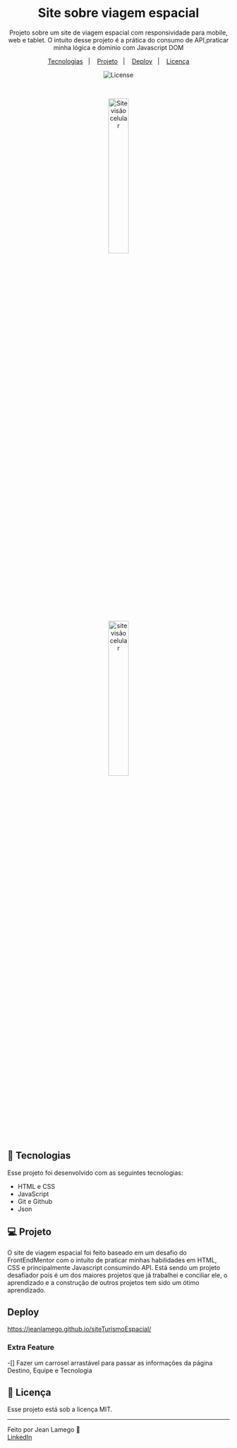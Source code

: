 <h1 align="center"> Site sobre viagem espacial </h1>

<p align="center">
Projeto sobre um site de viagem espacial com responsividade para mobile, web e tablet. O intuito desse projeto é a prática do consumo de API,praticar minha lógica e dominio com Javascript DOM
</p>

<p align="center">
  <a href="#-tecnologias">Tecnologias</a>&nbsp;&nbsp;&nbsp;|&nbsp;&nbsp;&nbsp;
  <a href="#-projeto">Projeto</a>&nbsp;&nbsp;&nbsp;|&nbsp;&nbsp;&nbsp;
  <a href="#deploy">Deploy</a>&nbsp;&nbsp;&nbsp;|&nbsp;&nbsp;&nbsp;
  <a href="#-licença">Licença</a>
</p>

<p align="center">
  <img alt="License" src="https://img.shields.io/static/v1?label=license&message=MIT&color=49AA26&labelColor=000000">
</p>
<br>
<p align="center"> 
 <img alt="Site visão celular" src="image.png" width="30%"/>
</p>
<p align="center">
  <img alt="site visão celular" src="https://user-images.githubusercontent.com/112256751/208269272-379063eb-3ab1-4a4d-9ee2-2dbc045df164.png" width="30%"/>
</p>

## 🚀 Tecnologias

Esse projeto foi desenvolvido com as seguintes tecnologias:

- HTML e CSS
- JavaScript
- Git e Github
- Json

## 💻 Projeto

O site de viagem espacial foi feito baseado em um desafio do FrontEndMentor com o intuito de praticar minhas habilidades em HTML, CSS e principalmente Javascript consumindo API. Está sendo um projeto desafiador pois é um dos maiores projetos que já trabalhei e conciliar ele, o aprendizado e a construção de outros projetos tem sido um ótimo aprendizado.

##  Deploy

https://jeanlamego.github.io/siteTurismoEspacial/

### Extra Feature
-[] Fazer um carrosel arrastável para passar as informações da página Destino, Equipe e Tecnologia


## 📝 Licença

Esse projeto está sob a licença MIT.

---

Feito por Jean Lamego 👋<br> [LinkedIn](https://www.linkedin.com/in/jeanlamego/)

